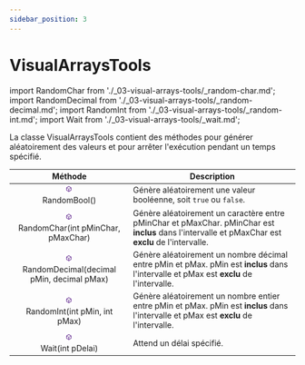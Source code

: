```yaml
---
sidebar_position: 3
---
```


# VisualArraysTools

import RandomChar from './_03-visual-arrays-tools/_random-char.md';
import RandomDecimal from './_03-visual-arrays-tools/_random-decimal.md';
import RandomInt from './_03-visual-arrays-tools/_random-int.md';
import Wait from './_03-visual-arrays-tools/_wait.md';

La classe VisualArraysTools contient des méthodes pour générer aléatoirement des valeurs et pour arrêter l'exécution pendant un temps spécifié.

| Méthode | Description |
| :-----: | ----------- |
| ![méthode](../_00-shared/_methode.png) <br/> RandomBool() | Génère aléatoirement une valeur booléenne, soit `true` ou `false`. 
| ![méthode](../_00-shared/_methode.png) <br/> RandomChar(int pMinChar, pMaxChar) | Génère aléatoirement un caractère entre pMinChar et pMaxChar. pMinChar est **inclus** dans l'intervalle et pMaxChar est **exclu** de l'intervalle. <RandomChar/> |
| ![méthode](../_00-shared/_methode.png) <br/> RandomDecimal(decimal pMin, decimal pMax) | Génère aléatoirement un nombre décimal entre pMin et pMax. pMin est **inclus** dans l'intervalle et pMax est **exclu** de l'intervalle. <RandomDecimal/> |
| ![méthode](../_00-shared/_methode.png) <br/> RandomInt(int pMin, int pMax) | Génère aléatoirement un nombre entier entre pMin et pMax. pMin est **inclus** dans l'intervalle et pMax est **exclu** de l'intervalle. <RandomInt/> |
| ![méthode](../_00-shared/_methode.png) <br/> Wait(int pDelai) | Attend un délai spécifié. <Wait/> |
